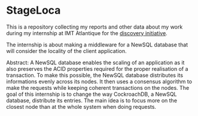 # StageLoca

This is a repository collecting my reports and other data about my work during my internship at IMT Atlantique for the [discovery initiative](https://beyondtheclouds.github.io/).


The internship is about making a middleware for a NewSQL database that will consider the locality of the client application.


Abstract:
A NewSQL database enables the scaling of an application as it also preserves the ACID properties required for the proper realisation of a transaction. To make this possible, the NewSQL database distributes its informations evenly across its nodes. It then uses a consensus algorithm to make the requests while keeping coherent transactions on the nodes. The goal of this internship is to change the way CockroachDB, a NewSQL database, distribute its entries. The main idea is to focus more on the closest node than at the whole system when doing requests.
